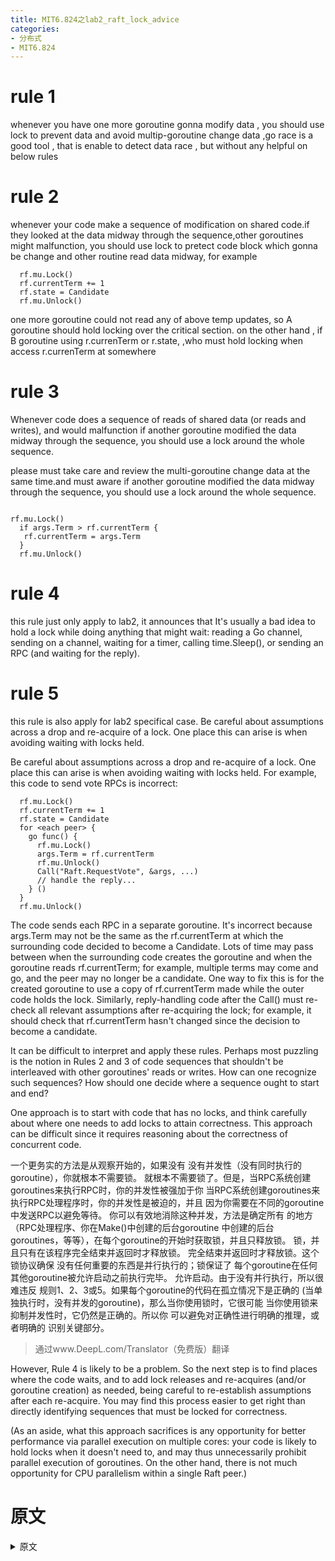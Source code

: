 ```yaml
---
title: MIT6.824之lab2_raft_lock_advice
categories:
- 分布式
- MIT6.824
---
```


# rule 1

whenever you have one more goroutine gonna modify data , you should use lock to prevent data and
avoid multip-goroutine change data ,go race is a good tool , that is enable to detect data race ,
but without any helpful on below rules

# rule 2

whenever your code make a sequence of modification on shared code.if they looked at the
data midway through the sequence,other goroutines might malfunction, you should use lock
to pretect code block which gonna be change and other routine read data midway, for example

```golang
  rf.mu.Lock()
  rf.currentTerm += 1
  rf.state = Candidate
  rf.mu.Unlock()
```


one more goroutine could not read any of above temp updates, so A goroutine should hold locking over the critical section.
on the other hand , if B goroutine using r.currenTerm or r.state, ,who must hold locking when access r.currenTerm at somewhere

# rule 3

Whenever code does a sequence of reads of shared data (or
reads and writes), and would malfunction if another goroutine modified
the data midway through the sequence, you should use a lock around the
whole sequence.

please must take care and review the multi-goroutine change data at the same time.and must aware if another goroutine modified
the data midway through the sequence, you should use a lock around the whole sequence.

```golang

rf.mu.Lock()
  if args.Term > rf.currentTerm {
   rf.currentTerm = args.Term
  }
  rf.mu.Unlock()

```

# rule 4

this rule just only apply to lab2, it announces that It's usually a bad idea to hold a lock while doing anything that might wait: reading a Go channel, sending on a channel, waiting for a timer, calling time.Sleep(), or sending an RPC (and waiting for the
reply).

# rule 5

this rule is also apply for lab2 specifical case.
Be careful about assumptions across a drop and re-acquire of a
lock. One place this can arise is when avoiding waiting with locks
held.

Be careful about assumptions across a drop and re-acquire of a
lock. One place this can arise is when avoiding waiting with locks
held. For example, this code to send vote RPCs is incorrect:

```golang
  rf.mu.Lock()
  rf.currentTerm += 1
  rf.state = Candidate
  for <each peer> {
    go func() {
      rf.mu.Lock()
      args.Term = rf.currentTerm
      rf.mu.Unlock()
      Call("Raft.RequestVote", &args, ...)
      // handle the reply...
    } ()
  }
  rf.mu.Unlock()
```

The code sends each RPC in a separate goroutine. It's incorrect
because args.Term may not be the same as the rf.currentTerm at which
the surrounding code decided to become a Candidate. Lots of time may
pass between when the surrounding code creates the goroutine and when
the goroutine reads rf.currentTerm; for example, multiple terms may
come and go, and the peer may no longer be a candidate. One way to fix
this is for the created goroutine to use a copy of rf.currentTerm made
while the outer code holds the lock. Similarly, reply-handling code
after the Call() must re-check all relevant assumptions after
re-acquiring the lock; for example, it should check that
rf.currentTerm hasn't changed since the decision to become a
candidate.

It can be difficult to interpret and apply these rules. Perhaps most
puzzling is the notion in Rules 2 and 3 of code sequences that
shouldn't be interleaved with other goroutines' reads or writes. How
can one recognize such sequences? How should one decide where a
sequence ought to start and end?

One approach is to start with code that has no locks, and think
carefully about where one needs to add locks to attain correctness.
This approach can be difficult since it requires reasoning about the
correctness of concurrent code.

一个更务实的方法是从观察开始的，如果没有
没有并发性（没有同时执行的goroutine），你就根本不需要锁。
就根本不需要锁了。但是，当RPC系统创建goroutines来执行RPC时，你的并发性被强加于你
当RPC系统创建goroutines来执行RPC处理程序时，你的并发性是被迫的，并且
因为你需要在不同的goroutine中发送RPC以避免等待。
你可以有效地消除这种并发，方法是确定所有
的地方（RPC处理程序、你在Make()中创建的后台goroutine
中创建的后台goroutines，等等），在每个goroutine的开始时获取锁，并且只释放锁。
锁，并且只有在该程序完全结束并返回时才释放锁。
完全结束并返回时才释放锁。这个锁协议确保
没有任何重要的东西是并行执行的；锁保证了
每个goroutine在任何其他goroutine被允许启动之前执行完毕。
允许启动。由于没有并行执行，所以很难违反
规则1、2、3或5。如果每个goroutine的代码在孤立情况下是正确的
(当单独执行时，没有并发的goroutine)，那么当你使用锁时，它很可能
当你使用锁来抑制并发性时，它仍然是正确的。所以你
可以避免对正确性进行明确的推理，或者明确的
识别关键部分。
> 通过www.DeepL.com/Translator（免费版）翻译

However, Rule 4 is likely to be a problem. So the next step is to find
places where the code waits, and to add lock releases and re-acquires
(and/or goroutine creation) as needed, being careful to re-establish
assumptions after each re-acquire. You may find this process easier to
get right than directly identifying sequences that must be locked for
correctness.

(As an aside, what this approach sacrifices is any opportunity for
better performance via parallel execution on multiple cores: your code
is likely to hold locks when it doesn't need to, and may thus
unnecessarily prohibit parallel execution of goroutines. On the other
hand, there is not much opportunity for CPU parallelism within a
single Raft peer.)

# 原文

<details>
<summary>原文</summary>
<pre>
Raft Locking Advice

If you are wondering how to use locks in the 6.824 Raft labs, here are
some rules and ways of thinking that might be helpful.

Rule 1: Whenever you have data that more than one goroutine uses, and
at least one goroutine might modify the data, the goroutines should
use locks to prevent simultaneous use of the data. The Go race
detector is pretty good at detecting violations of this rule (though
it won't help with any of the rules below).

Rule 2: Whenever code makes a sequence of modifications to shared
data, and other goroutines might malfunction if they looked at the
data midway through the sequence, you should use a lock around the
whole sequence.

An example:

  rf.mu.Lock()
  rf.currentTerm += 1
  rf.state = Candidate
  rf.mu.Unlock()

It would be a mistake for another goroutine to see either of these
updates alone (i.e. the old state with the new term, or the new term
with the old state). So we need to hold the lock continuously over the
whole sequence of updates. All other code that uses rf.currentTerm or
rf.state must also hold the lock, in order to ensure exclusive access
for all uses.

The code between Lock() and Unlock() is often called a "critical
section." The locking rules a programmer chooses (e.g. "a goroutine
must hold rf.mu when using rf.currentTerm or rf.state") are often
called a "locking protocol".

Rule 3: Whenever code does a sequence of reads of shared data (or
reads and writes), and would malfunction if another goroutine modified
the data midway through the sequence, you should use a lock around the
whole sequence.

An example that could occur in a Raft RPC handler:

  rf.mu.Lock()
  if args.Term > rf.currentTerm {
   rf.currentTerm = args.Term
  }
  rf.mu.Unlock()

This code needs to hold the lock continuously for the whole sequence.
Raft requires that currentTerm only increases, and never decreases.
Another RPC handler could be executing in a separate goroutine; if it
were allowed to modify rf.currentTerm between the if statement and the
update to rf.currentTerm, this code might end up decreasing
rf.currentTerm. Hence the lock must be held continuously over the
whole sequence. In addition, every other use of currentTerm must hold
the lock, to ensure that no other goroutine modifies currentTerm
during our critical section.

Real Raft code would need to use longer critical sections than these
examples; for example, a Raft RPC handler should probably hold the
lock for the entire handler.

Rule 4: It's usually a bad idea to hold a lock while doing anything
that might wait: reading a Go channel, sending on a channel, waiting
for a timer, calling time.Sleep(), or sending an RPC (and waiting for the
reply). One reason is that you probably want other goroutines to make
progress during the wait. Another reason is deadlock avoidance. Imagine
two peers sending each other RPCs while holding locks; both RPC
handlers need the receiving peer's lock; neither RPC handler can ever
complete because it needs the lock held by the waiting RPC call.

Code that waits should first release locks. If that's not convenient,
sometimes it's useful to create a separate goroutine to do the wait.

Rule 5: Be careful about assumptions across a drop and re-acquire of a
lock. One place this can arise is when avoiding waiting with locks
held. For example, this code to send vote RPCs is incorrect:

  rf.mu.Lock()
  rf.currentTerm += 1
  rf.state = Candidate
  for <each peer> {
    go func() {
      rf.mu.Lock()
      args.Term = rf.currentTerm
      rf.mu.Unlock()
      Call("Raft.RequestVote", &args, ...)
      // handle the reply...
    } ()
  }
  rf.mu.Unlock()

The code sends each RPC in a separate goroutine. It's incorrect
because args.Term may not be the same as the rf.currentTerm at which
the surrounding code decided to become a Candidate. Lots of time may
pass between when the surrounding code creates the goroutine and when
the goroutine reads rf.currentTerm; for example, multiple terms may
come and go, and the peer may no longer be a candidate. One way to fix
this is for the created goroutine to use a copy of rf.currentTerm made
while the outer code holds the lock. Similarly, reply-handling code
after the Call() must re-check all relevant assumptions after
re-acquiring the lock; for example, it should check that
rf.currentTerm hasn't changed since the decision to become a
candidate.

It can be difficult to interpret and apply these rules. Perhaps most
puzzling is the notion in Rules 2 and 3 of code sequences that
shouldn't be interleaved with other goroutines' reads or writes. How
can one recognize such sequences? How should one decide where a
sequence ought to start and end?

One approach is to start with code that has no locks, and think
carefully about where one needs to add locks to attain correctness.
This approach can be difficult since it requires reasoning about the
correctness of concurrent code.

A more pragmatic approach starts with the observation that if there
were no concurrency (no simultaneously executing goroutines), you
would not need locks at all. But you have concurrency forced on you
when the RPC system creates goroutines to execute RPC handlers, and
because you need to send RPCs in separate goroutines to avoid waiting.
You can effectively eliminate this concurrency by identifying all
places where goroutines start (RPC handlers, background goroutines you
create in Make(), &c), acquiring the lock at the very start of each
goroutine, and only releasing the lock when that goroutine has
completely finished and returns. This locking protocol ensures that
nothing significant ever executes in parallel; the locks ensure that
each goroutine executes to completion before any other goroutine is
allowed to start. With no parallel execution, it's hard to violate
Rules 1, 2, 3, or 5. If each goroutine's code is correct in isolation
(when executed alone, with no concurrent goroutines), it's likely to
still be correct when you use locks to suppress concurrency. So you
can avoid explicit reasoning about correctness, or explicitly
identifying critical sections.

However, Rule 4 is likely to be a problem. So the next step is to find
places where the code waits, and to add lock releases and re-acquires
(and/or goroutine creation) as needed, being careful to re-establish
assumptions after each re-acquire. You may find this process easier to
get right than directly identifying sequences that must be locked for
correctness.

(As an aside, what this approach sacrifices is any opportunity for
better performance via parallel execution on multiple cores: your code
is likely to hold locks when it doesn't need to, and may thus
unnecessarily prohibit parallel execution of goroutines. On the other
hand, there is not much opportunity for CPU parallelism within a
single Raft peer.)
</pre>
</details>